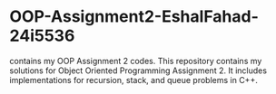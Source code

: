 # OOP-Assignment2-EshalFahad-24i5536
contains my OOP Assignment 2 codes.
This repository contains my solutions for Object Oriented Programming Assignment 2.
It includes implementations for recursion, stack, and queue problems in C++.
